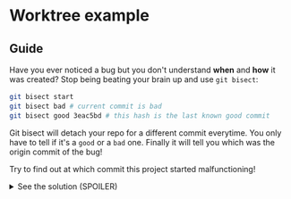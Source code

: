 # Worktree example

## Guide
Have you ever noticed a bug but you don't understand **when** and **how** it was created?
Stop being beating your brain up and use `git bisect`:
```sh
git bisect start
git bisect bad # current commit is bad
git bisect good 3eac5bd # this hash is the last known good commit
```
Git bisect will detach your repo for a different commit everytime. You only have to tell if it's a `good` or a `bad` one. Finally it will tell you which was the origin commit of the bug!


Try to find out at which commit this project started malfunctioning!
<details>
  <summary>See the solution (<bold>SPOILER</bold>)</summary>
  
  <img src="./docs/solution.png">
  
</details>